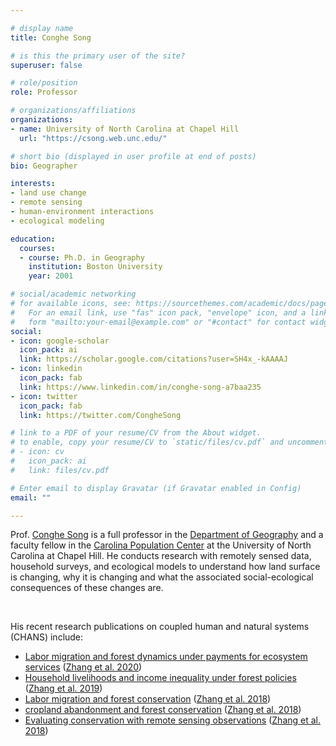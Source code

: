 ```yaml
---

# display name
title: Conghe Song

# is this the primary user of the site?
superuser: false

# role/position
role: Professor

# organizations/affiliations
organizations:
- name: University of North Carolina at Chapel Hill
  url: "https://csong.web.unc.edu/"

# short bio (displayed in user profile at end of posts)
bio: Geographer

interests:
- land use change
- remote sensing
- human-environment interactions
- ecological modeling

education:
  courses:
  - course: Ph.D. in Geography
    institution: Boston University
    year: 2001

# social/academic networking
# for available icons, see: https://sourcethemes.com/academic/docs/page-builder/#icons
#   For an email link, use "fas" icon pack, "envelope" icon, and a link in the
#   form "mailto:your-email@example.com" or "#contact" for contact widget.
social:
- icon: google-scholar
  icon_pack: ai
  link: https://scholar.google.com/citations?user=SH4x_-kAAAAJ
- icon: linkedin
  icon_pack: fab
  link: https://www.linkedin.com/in/conghe-song-a7baa235
- icon: twitter
  icon_pack: fab
  link: https://twitter.com/CongheSong

# link to a PDF of your resume/CV from the About widget.
# to enable, copy your resume/CV to `static/files/cv.pdf` and uncomment the lines below.
# - icon: cv
#   icon_pack: ai
#   link: files/cv.pdf

# Enter email to display Gravatar (if Gravatar enabled in Config)
email: ""

---
```


Prof. [Conghe Song](https://csong.web.unc.edu/) is a full professor in the [Department of Geography](https://geography.unc.edu/)
and a faculty fellow in the [Carolina Population Center](https://www.cpc.unc.edu/people/fellows/conghe-song/) at the University of North Carolina at Chapel Hill. 
He conducts research with remotely sensed data, household surveys, and ecological models
to understand how land surface is changing, why it is changing and what the associated social-ecological consequences of these changes are. 

<br>

His recent research publications on coupled human and natural systems (CHANS) include:
- [Labor migration and forest dynamics under payments for ecosystem services](https://doi.org/10.1016/j.ecoser.2020.101167)
  ([Zhang et al. 2020](https://www.qzgeog.com/publication/p2020-zhangqi-divergent/))
- [Household livelihoods and income inequality under forest policies](https://doi.org/10.1016/j.ecolecon.2019.02.019)
  ([Zhang et al. 2019](https://www.qzgeog.com/publication/p2019-zhangqi-income/))
- [Labor migration and forest conservation](https://doi.org/10.1007/s11111-018-0307-5)
  ([Zhang et al. 2018](https://www.qzgeog.com/publication/p2018-zhangqi-migration/))
- [cropland abandonment and forest conservation](https://doi.org/10.1016/j.landusepol.2018.01.001)
  ([Zhang et al. 2018](https://www.qzgeog.com/publication/p2018-zhangqi-cropland/))
- [Evaluating conservation with remote sensing observations](https://doi.org/10.1016/B978-0-12-409548-9.10435-X)
  ([Zhang et al. 2018](https://www.qzgeog.com/publication/c2018-zhangqi-forest/))


